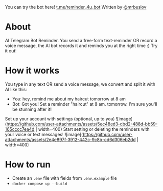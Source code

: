 You can try the bot here! [t.me/reminder_4u_bot](https://t.me/reminder_4u_bot)
Written by [@mrbuslov](https://t.me/mrbuslov)

# About
AI Telegram Bot Reminder. You send a free-form text-reminder OR record a voice message, the AI bot records it and reminds you at the right time :) Try it out!

# How it works
You type in any text OR send a voice message, we convert and split it with AI like this:
- You: hey, remind me about my haircut tomorrow at 8 am
- Bot: Got you! Set a reminder "haircut" at 8 am. tomorrow. I'm sure you'll be stunning after it!

Set up your account with settings (optional, up to you)
![image](https://github.com/user-attachments/assets/5ec48ed3-dbd2-488d-bb59-165cccc7ea4d | width=400)
Start setting or deleting the reminders with your voice or text messages!
![image](https://github.com/user-attachments/assets/2e4e897f-3912-442c-9c8b-cd6d306eb2dd | width=400)


# How to run
- Create an `.env` file with fields from `.env.example` file
- `docker compose up --build`
